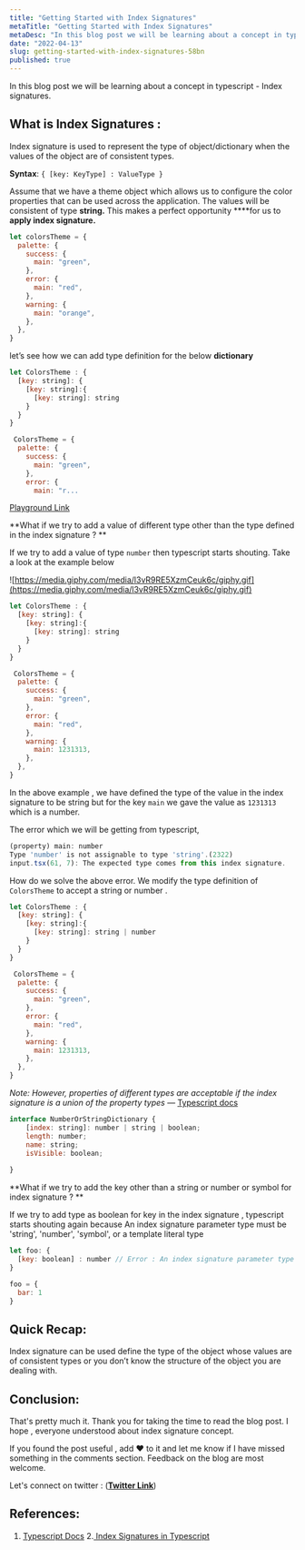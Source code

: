 ```yaml
---
title: "Getting Started with Index Signatures"
metaTitle: "Getting Started with Index Signatures"
metaDesc: "In this blog post we will be learning about a concept in typescript - Index signatures.           ..."
date: "2022-04-13"
slug: getting-started-with-index-signatures-58bn
published: true
---
```


In this blog post we will be learning about a concept in typescript - Index signatures. 

## What is **Index Signatures :**

Index signature is used to represent the type of object/dictionary when the values of the object are of consistent types. 

**Syntax**:  `{ [key: KeyType] : ValueType }`

Assume that we have a theme object which allows us to configure the color properties that can be used across the application. The values will be consistent of type **string.** This makes a perfect opportunity  ****for us to **apply index signature.** 

```jsx
let colorsTheme = {
  palette: {
    success: {
      main: "green",
    },
    error: {
      main: "red",
    },
    warning: {
      main: "orange",
    },
  },
}
```

let’s see how we can add type definition for the below **dictionary** 

```jsx
let ColorsTheme : {
  [key: string]: {
    [key: string]:{
      [key: string]: string
    }
  }
}

 ColorsTheme = {
  palette: {
    success: {
      main: "green",
    },
    error: {
      main: "r...

```

[Playground Link](https://www.typescriptlang.org/play?#code/DYUwLgBAwg9sMCcDOAVAFiAtiCAuCA3gFAQQDaA1iAJ75JgICWAdgOYC6+xpplNdDFh1zcevKrQj0mbTlMFsSPAL5LVqkrHjJ0WHAF5CSgA4BDUGDAguS0kgCuAY0cgkSG2NKZTLfACJWBBAQZj8AGlsIZQixEAQERA9Pb18IPyCAE3DI6MiAd1MEZiEksRTmf0RTNhBssVzSXNUgA)

**What if we try to add a value of different type other than the type defined in the index signature ?
** <br/>

If we try to add a value of type `number` then typescript starts shouting. Take a look at the example below

![https://media.giphy.com/media/l3vR9RE5XzmCeuk6c/giphy.gif](https://media.giphy.com/media/l3vR9RE5XzmCeuk6c/giphy.gif)

```jsx
let ColorsTheme : {
  [key: string]: {
    [key: string]:{
      [key: string]: string
    }
  }
}

 ColorsTheme = {
  palette: {
    success: {
      main: "green",
    },
    error: {
      main: "red",
    },
    warning: {
      main: 1231313,
    },
  },
}
```

In the above example , we have defined the type of the value in the index signature to be string but for the key `main` we gave the value as `1231313` which is a number. 

The error which we will be getting from typescript,

```jsx
(property) main: number
Type 'number' is not assignable to type 'string'.(2322)
input.tsx(61, 7): The expected type comes from this index signature.
```


How do we solve the above error.  We modify the type definition of `ColorsTheme` to accept a string or number . 

```jsx
let ColorsTheme : {
  [key: string]: {
    [key: string]:{
      [key: string]: string | number 
    }
  }
}

 ColorsTheme = {
  palette: {
    success: {
      main: "green",
    },
    error: {
      main: "red",
    },
    warning: {
      main: 1231313,
    },
  },
}
```

*Note: However, properties of different types are acceptable if the index signature is a union of the property types —* [Typescript docs](https://www.typescriptlang.org/docs/handbook/2/objects.html#index-signatures)

```jsx
interface NumberOrStringDictionary {
	[index: string]: number | string | boolean;
	length: number; 
	name: string; 
	isVisible: boolean; 
	
}
```

**What if we try to add the key other than a string or number or symbol for index signature ?
** <br/>

If we try to add type as boolean for key in the index signature , typescript starts shouting again because An index signature parameter type must be 'string', 'number', 'symbol', or a template literal type

```jsx
let foo: {
  [key: boolean] : number // Error : An index signature parameter type must be 'string', 'number', 'symbol', or a template literal type
} 

foo = {
  bar: 1
}
```

## Quick Recap:

Index signature can be used define the type of the object whose values are of consistent types or you don’t know the structure of the object you are dealing with. 

## Conclusion:

That's pretty much it. Thank you for taking the time to read the blog post. I hope , everyone understood about index signature concept. 

If you found the post useful , add ❤️ to it and let me know if I have missed something in the comments section. Feedback on the blog are most welcome.

Let's connect on twitter : (**[Twitter Link](https://twitter.com/karthik_coder)**)

## References:

1. [Typescript Docs](https://www.typescriptlang.org/docs/handbook/2/objects.html#index-signatures)
2.[ Index Signatures in Typescript](https://dmitripavlutin.com/typescript-index-signatures/)
